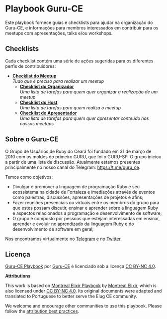 # Playbook Guru-CE

Este playbook fornece guias e checklists para ajudar na organização do Guru-CE, e informações para membros interessados em contribuir para os meetups com apresentações, talks e/ou workshops.

## Checklists

Cada checklist contém uma série de ações sugeridas para os diferentes perfis de contribuidores:

- **[Checklist do Meetup](checklists/meetup.md)**  
  _Tudo que é preciso para realizar um meetup_
  - **[Checklist do Organizador](checklists/organizer.md)**  
    _Uma lista de tarefas para quem quer organizar a realização de um meetup_
  - **[Checklist do Host](checklists/host.md)**  
    _Uma lista de tarefas para quem realiza o meetup_
  - **[Checklist do Apresentador](checklists/presenter.md)**  
    _Uma lista de tarefas para quem quer apresentar conteúdo nos nossos meetups_

## Sobre o Guru-CE

O Grupo de Usuários de Ruby do Ceará foi fundado em 31 de março de 2010 com os moldes do primeiro GURU, que foi o GURU-SP. O grupo iniciou a partir de uma lista de discussão. Atualmente estamos presentes principalmente no nosso canal do Telegram: https://t.me/guru_ce.

Temos como objetivos:
* Divulgar e promover a linguagem de programação Ruby e seu ecossistema na cidade de Fortaleza e imediações através de eventos como palestras, discussões, apresentações de projetos e afins;
* Fazer reuniões presenciais ou virtuais entre os membros do grupo para que estes possam discutir, ensinar e aprender sobre a linguagem Ruby e aspectos relacionados a programação e desenvolvimento de software;
* O grupo é composto por pessoas que estejam interessadas em ensinar, aprender e evoluir no aprendizado da linguagem Ruby e do desenvolvimento de software em geral;

Nos encontramos virtualmente no [Telegram](https://t.me/guru_ce) e no [Twitter](https://twitter.com/guruce).

## Licença

[Guru-CE Playbook](https://github.com/guru-ce/playbook) por [Guru-CE](https://guru-ce.github.io) é licenciado sob a licença [CC BY-NC 4.0](http://creativecommons.org/licenses/by-nc/4.0/).

**Attributions**

This work is based on [Montreal Elixir Playbook](https://github.com/montrealelixir/playbook) by [Montreal Elixir](http://www.montrealelixir.ca), which is also licensed under [CC BY-NC 4.0](http://creativecommons.org/licenses/by-nc/4.0/). Its original documents were adapted and translated to Portuguese to better serve the Elug CE community.

We welcome and encourage other communities to use this playbook. Please follow the [attribution best practices](https://wiki.creativecommons.org/wiki/Best_practices_for_attribution).
